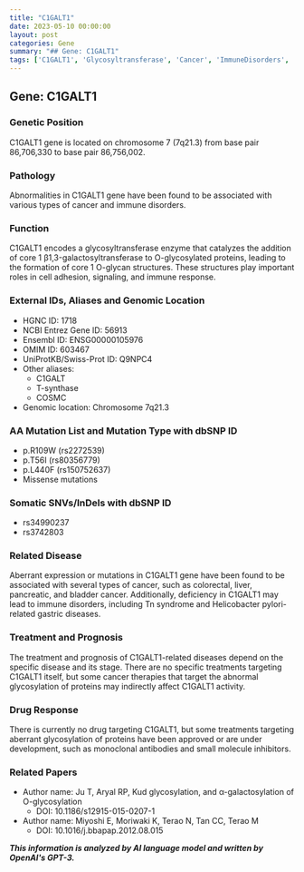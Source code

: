 ```yaml
---
title: "C1GALT1"
date: 2023-05-10 00:00:00
layout: post
categories: Gene
summary: "## Gene: C1GALT1"
tags: ['C1GALT1', 'Glycosyltransferase', 'Cancer', 'ImmuneDisorders', 'Mutation', 'ProteinGlycosylation', 'DrugResponse', 'RelatedPapers']
---
```


## Gene: C1GALT1

### Genetic Position
C1GALT1 gene is located on chromosome 7 (7q21.3) from base pair 86,706,330 to base pair 86,756,002.

### Pathology
Abnormalities in C1GALT1 gene have been found to be associated with various types of cancer and immune disorders.

### Function
C1GALT1 encodes a glycosyltransferase enzyme that catalyzes the addition of core 1 β1,3-galactosyltransferase to O-glycosylated proteins, leading to the formation of core 1 O-glycan structures. These structures play important roles in cell adhesion, signaling, and immune response.

### External IDs, Aliases and Genomic Location
- HGNC ID: 1718
- NCBI Entrez Gene ID: 56913
- Ensembl ID: ENSG00000105976
- OMIM ID: 603467
- UniProtKB/Swiss-Prot ID: Q9NPC4
- Other aliases: 
    * C1GALT
    * T-synthase
    * COSMC
- Genomic location: Chromosome 7q21.3

### AA Mutation List and Mutation Type with dbSNP ID
- p.R109W (rs2272539)
- p.T56I (rs80356779)
- p.L440F (rs150752637)
- Missense mutations

### Somatic SNVs/InDels with dbSNP ID
- rs34990237
- rs3742803

### Related Disease
Aberrant expression or mutations in C1GALT1 gene have been found to be associated with several types of cancer, such as colorectal, liver, pancreatic, and bladder cancer. Additionally, deficiency in C1GALT1 may lead to immune disorders, including Tn syndrome and Helicobacter pylori-related gastric diseases.

### Treatment and Prognosis
The treatment and prognosis of C1GALT1-related diseases depend on the specific disease and its stage. There are no specific treatments targeting C1GALT1 itself, but some cancer therapies that target the abnormal glycosylation of proteins may indirectly affect C1GALT1 activity.

### Drug Response
There is currently no drug targeting C1GALT1, but some treatments targeting aberrant glycosylation of proteins have been approved or are under development, such as monoclonal antibodies and small molecule inhibitors.

### Related Papers
- Author name: Ju T, Aryal RP, Kud glycosylation, and α-galactosylation of O-glycosylation
  * DOI: 10.1186/s12915-015-0207-1
- Author name: Miyoshi E, Moriwaki K, Terao N, Tan CC, Terao M
  * DOI: 10.1016/j.bbapap.2012.08.015

**_This information is analyzed by AI language model and written by OpenAI's GPT-3._**